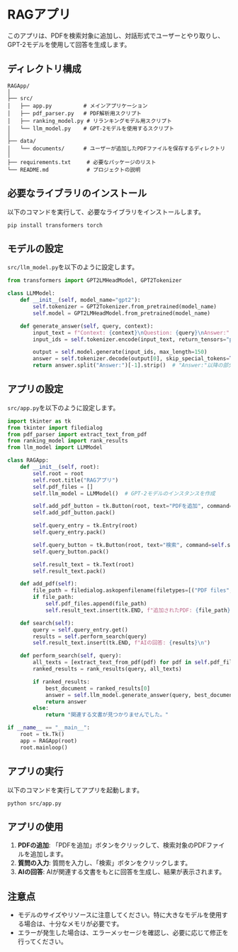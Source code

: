 # RAGアプリ

このアプリは、PDFを検索対象に追加し、対話形式でユーザーとやり取りし、GPT-2モデルを使用して回答を生成します。

## ディレクトリ構成

```
RAGApp/
│
├── src/
│   ├── app.py          # メインアプリケーション
│   ├── pdf_parser.py   # PDF解析用スクリプト
│   ├── ranking_model.py # リランキングモデル用スクリプト
│   └── llm_model.py    # GPT-2モデルを使用するスクリプト
│
├── data/
│   └── documents/      # ユーザーが追加したPDFファイルを保存するディレクトリ
│
├── requirements.txt     # 必要なパッケージのリスト
└── README.md            # プロジェクトの説明
```

## 必要なライブラリのインストール

以下のコマンドを実行して、必要なライブラリをインストールします。

```
pip install transformers torch
```

## モデルの設定

`src/llm_model.py`を以下のように設定します。

```python
from transformers import GPT2LMHeadModel, GPT2Tokenizer

class LLMModel:
    def __init__(self, model_name="gpt2"):
        self.tokenizer = GPT2Tokenizer.from_pretrained(model_name)
        self.model = GPT2LMHeadModel.from_pretrained(model_name)

    def generate_answer(self, query, context):
        input_text = f"Context: {context}\nQuestion: {query}\nAnswer:"
        input_ids = self.tokenizer.encode(input_text, return_tensors="pt")

        output = self.model.generate(input_ids, max_length=150)
        answer = self.tokenizer.decode(output[0], skip_special_tokens=True)
        return answer.split("Answer:")[-1].strip()  # "Answer:"以降の部分を返す
```

## アプリの設定

`src/app.py`を以下のように設定します。

```python
import tkinter as tk
from tkinter import filedialog
from pdf_parser import extract_text_from_pdf
from ranking_model import rank_results
from llm_model import LLMModel

class RAGApp:
    def __init__(self, root):
        self.root = root
        self.root.title("RAGアプリ")
        self.pdf_files = []
        self.llm_model = LLMModel()  # GPT-2モデルのインスタンスを作成

        self.add_pdf_button = tk.Button(root, text="PDFを追加", command=self.add_pdf)
        self.add_pdf_button.pack()

        self.query_entry = tk.Entry(root)
        self.query_entry.pack()

        self.query_button = tk.Button(root, text="検索", command=self.search)
        self.query_button.pack()

        self.result_text = tk.Text(root)
        self.result_text.pack()

    def add_pdf(self):
        file_path = filedialog.askopenfilename(filetypes=[("PDF files", "*.pdf")])
        if file_path:
            self.pdf_files.append(file_path)
            self.result_text.insert(tk.END, f"追加されたPDF: {file_path}\n")

    def search(self):
        query = self.query_entry.get()
        results = self.perform_search(query)
        self.result_text.insert(tk.END, f"AIの回答: {results}\n")

    def perform_search(self, query):
        all_texts = [extract_text_from_pdf(pdf) for pdf in self.pdf_files]
        ranked_results = rank_results(query, all_texts)

        if ranked_results:
            best_document = ranked_results[0]
            answer = self.llm_model.generate_answer(query, best_document)
            return answer
        else:
            return "関連する文書が見つかりませんでした。"

if __name__ == "__main__":
    root = tk.Tk()
    app = RAGApp(root)
    root.mainloop()
```

## アプリの実行

以下のコマンドを実行してアプリを起動します。

```
python src/app.py
```

## アプリの使用

1. **PDFの追加**: 「PDFを追加」ボタンをクリックして、検索対象のPDFファイルを追加します。
2. **質問の入力**: 質問を入力し、「検索」ボタンをクリックします。
3. **AIの回答**: AIが関連する文書をもとに回答を生成し、結果が表示されます。

## 注意点

- モデルのサイズやリソースに注意してください。特に大きなモデルを使用する場合は、十分なメモリが必要です。
- エラーが発生した場合は、エラーメッセージを確認し、必要に応じて修正を行ってください。
